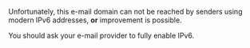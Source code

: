 
Unfortunately, this e-mail domain can not be reached by
senders using modern IPv6 addresses, <strong>or</strong> improvement is possible.

You should ask your e-mail provider to fully enable IPv6.
